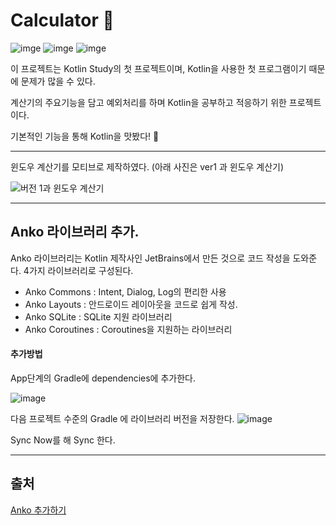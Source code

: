 # Calculator :slot_machine:

![imge](https://img.shields.io/badge/ProjectType-SingleStudy-green) ![imge](https://img.shields.io/badge/Language-Kotlin-yellow)  ![imge](https://img.shields.io/badge/Tools-AndroidStudio-blue)

이 프로젝트는 Kotlin Study의 첫 프로젝트이며, Kotlin을 사용한 첫 프로그램이기 때문에 문제가 많을 수 있다.

계산기의 주요기능을 담고 예외처리를 하며 Kotlin을 공부하고 적응하기 위한 프로젝트이다.

기본적인 기능을 통해 Kotlin을 맛봤다! :apple:

---

윈도우 계산기를 모티브로 제작하였다. (아래 사진은 ver1 과 윈도우 계산기)

![버전 1과 윈도우 계산기](C:\Users\cjs60\AppData\Roaming\Typora\typora-user-images\1576938503298.png)

---

## Anko 라이브러리 추가.

Anko 라이브러리는 Kotlin 제작사인 JetBrains에서 만든 것으로 코드 작성을 도와준다. 4가지 라이브러리로 구성된다.

- Anko Commons : Intent, Dialog, Log의 편리한 사용
- Anko Layouts : 안드로이드 레이아웃을 코드로 쉽게 작성.
- Anko SQLite : SQLite 지원 라이브러리
- Anko Coroutines : Coroutines을 지원하는 라이브러리

#### 추가방법

 App단계의 Gradle에 dependencies에 추가한다.

![image](https://user-images.githubusercontent.com/37828448/71320873-15d3a200-24f5-11ea-837e-b690b7a4d8d9.png)

다음 프로젝트 수준의 Gradle 에 라이브러리 버전을 저장한다.
![image](https://user-images.githubusercontent.com/37828448/71320886-474c6d80-24f5-11ea-9961-c8a0b9945f44.png)

Sync Now를 해 Sync 한다.

---

## 출처

[Anko 추가하기](https://enfanthoon.tistory.com/36?category=870223)